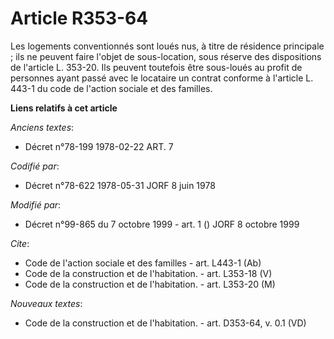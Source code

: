 # Article R353-64

Les logements conventionnés sont loués nus, à titre de résidence principale ; ils ne peuvent faire l'objet de sous-location,
sous réserve des dispositions de l'article L. 353-20. Ils peuvent toutefois être sous-loués au profit de personnes ayant
passé avec le locataire un contrat conforme à l'article L. 443-1 du code de l'action sociale et des familles.

**Liens relatifs à cet article**

_Anciens textes_:

  - Décret n°78-199 1978-02-22 ART. 7

_Codifié par_:

  - Décret n°78-622 1978-05-31 JORF 8 juin 1978

_Modifié par_:

  - Décret n°99-865 du 7 octobre 1999 - art. 1 () JORF 8 octobre 1999

_Cite_:

  - Code de l'action sociale et des familles - art. L443-1 (Ab)
  - Code de la construction et de l'habitation. - art. L353-18 (V)
  - Code de la construction et de l'habitation. - art. L353-20 (M)

_Nouveaux textes_:

  - Code de la construction et de l'habitation. - art. D353-64, v. 0.1 (VD)
